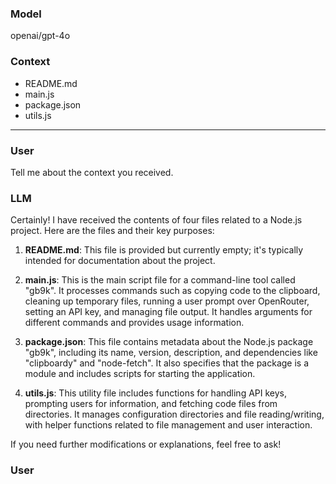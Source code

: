 ### Model
openai/gpt-4o

### Context
- README.md
- main.js
- package.json
- utils.js

-----------

### User
Tell me about the context you received.


### LLM
Certainly! I have received the contents of four files related to a Node.js project. Here are the files and their key purposes:

1. **README.md**: This file is provided but currently empty; it's typically intended for documentation about the project.

2. **main.js**: This is the main script file for a command-line tool called "gb9k". It processes commands such as copying code to the clipboard, cleaning up temporary files, running a user prompt over OpenRouter, setting an API key, and managing file output. It handles arguments for different commands and provides usage information.

3. **package.json**: This file contains metadata about the Node.js package "gb9k", including its name, version, description, and dependencies like "clipboardy" and "node-fetch". It also specifies that the package is a module and includes scripts for starting the application.

4. **utils.js**: This utility file includes functions for handling API keys, prompting users for information, and fetching code files from directories. It manages configuration directories and file reading/writing, with helper functions related to file management and user interaction.

If you need further modifications or explanations, feel free to ask!

### User
<!-- Enter your next prompt here, then execute `gb9k run` -->